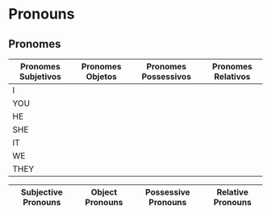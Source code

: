 # Pronouns
  ## Pronomes


| Pronomes Subjetivos | Pronomes Objetos | Pronomes Possessivos | Pronomes Relativos |
|---------------------|------------------|----------------------|--------------------|
| I                   |                  |                      |                    |
| YOU                 |                  |                      |                    |
| HE                  |                  |                      |                    |
| SHE                 |                  |                      |                    |
| IT                  |                  |                      |                    |
| WE                  |                  |                      |                    |
| THEY                |                  |                      |                    |

| Subjective Pronouns | Object Pronouns | Possessive Pronouns | Relative Pronouns |
|---------------------|-----------------|---------------------|-------------------|
